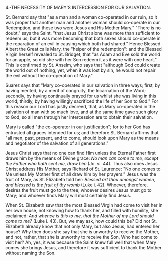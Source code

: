 
4.-THE NECESSITY OF MARY\'S INTERCESSION FOR OUR SALVATION.

St. Bernard say that \"as a man and a woman co-operated in our ruin, so it was proper that another man and another woman should co-operate in our Redemption, and these two were Jesus and His Mother Mary.\" \"There is no doubt,\" says the Saint, \"that Jesus Christ alone was more than sufficient to redeem us; but it was more becoming that both sexes should co-operate in the reparation of an evil in causing which both had shared.\" Hence Blessed Albert the Great calls Mary, the \"helper of the redemption\": and the Blessed Virgin herself revealed to St. Bridget, that \"as Adam and Eve sold the world for an apple, so did she with her Son redeem it as it were with one heart.\" This is confirmed by St. Anselm, who says that \"although God could create the world out of nothing, yet, when it was lost by sin, he would not repair the evil without the co-operation of Mary.\"

Suarez says that \"Mary co-operated in our salvation in three ways; first, by having merited, by a merit of congruity, the Incarnation of the Word; secondly, by having continually prayed for us whilst she was living in this world; thirdly, by having willingly sacrificed the life of her Son to God.\" For this reason our Lord has justly decreed, that, as Mary co-operated in the salvation of man with so much love, and at the same time gave such glory to God, so all men through her intercession are to obtain their salvation.

Mary is called \"the co-operator in our justification\"; for to her God has entrusted all graces intended for us; and therefore St. Bernard affirms that \"all men, past, present, and to come, should look upon Mary as the means and negotiator of the salvation of all generations.\"

Jesus Christ says that no one can find Him unless the Eternal Father first draws him by the means of Divine grace: *No man can come to me, except the Father who hath sent me, draw him* (Jo. vi. 44). Thus also does Jesus Christ address His Mother, says Richard of St. Laurence: \"No one comes to Me unless My Mother first of all draw him by her prayers.\" Jesus was the fruit of Mary, as St. Elizabeth told her: *Blessed art thou amongst women, and blessed is the fruit of thy womb* (Luke i. 42). Whoever, therefore, desires the fruit must go to the tree; whoever desires Jesus must go to Mary; and whoever finds Mary will most certainly find Jesus.

When St. Elizabeth saw that the most Blessed Virgin had come to visit her in her own house, not knowing how to thank her, and filled with humility, she exclaimed: *And whence is this to me, that the Mother of my Lord should come to me?* (Luke i. 43). But, we may ask, how could this be? Did not St. Elizabeth already know that not only Mary, but also Jesus, had entered her house? Why then does she say that she is unworthy to receive the Mother, and not, rather, that she is unworthy to receive the Son, Who had come to visit her? Ah, yes, it was because the Saint knew full well that when Mary comes she brings Jesus, and therefore it was sufficient to thank the Mother without naming the Son.

